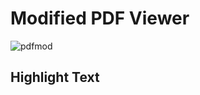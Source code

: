 # Modified PDF Viewer

![pdfmod](https://github.com/UKVeteran/Modified-PDF-Viewer/assets/39216339/533ca60a-fb39-4cbe-9873-22571d8e7293)

## Highlight Text
